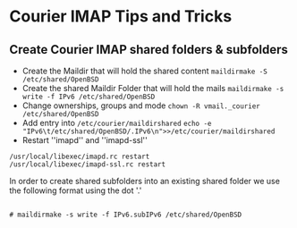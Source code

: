 # Courier IMAP Tips and Tricks
## Create Courier IMAP shared folders & subfolders
  * Create the Maildir that will hold the shared content `maildirmake -S /etc/shared/OpenBSD`
  * Create the shared Maildir Folder that will hold the mails `maildirmake -s write -f IPv6 /etc/shared/OpenBSD`
  * Change ownerships, groups and mode `chown -R vmail._courier /etc/shared/OpenBSD`
  * Add entry into `/etc/courier/maildirshared` `echo -e "IPv6\t/etc/shared/OpenBSD/.IPv6\n">>/etc/courier/maildirshared`
  * Restart ''imapd'' and ''imapd-ssl''
```
/usr/local/libexec/imapd.rc restart
/usr/local/libexec/imapd-ssl.rc restart
```

In order to create shared subfolders into an existing shared folder we use the following format using the dot '.'

<code>
# maildirmake -s write -f IPv6.subIPv6 /etc/shared/OpenBSD
</code>
